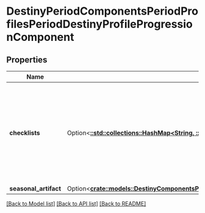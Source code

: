 # DestinyPeriodComponentsPeriodProfilesPeriodDestinyProfileProgressionComponent

## Properties

Name | Type | Description | Notes
------------ | ------------- | ------------- | -------------
**checklists** | Option<[**::std::collections::HashMap<String, ::std::collections::HashMap<String, bool>>**](map.md)> | The set of checklists that can be examined on a profile-wide basis, keyed by the hash identifier of the Checklist (DestinyChecklistDefinition)  For each checklist returned, its value is itself a Dictionary keyed by the checklist's hash identifier with the value being a boolean indicating if it's been discovered yet. | [optional]
**seasonal_artifact** | Option<[**crate::models::DestinyComponentsProfilesDestinyProfileProgressionComponentSeasonalArtifact**](Destiny_Components_Profiles_DestinyProfileProgressionComponent_seasonalArtifact.md)> |  | [optional]

[[Back to Model list]](../README.md#documentation-for-models) [[Back to API list]](../README.md#documentation-for-api-endpoints) [[Back to README]](../README.md)


